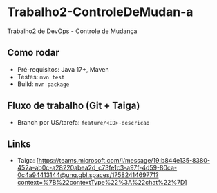 # Trabalho2-ControleDeMudan-a
Trabalho2 de DevOps - Controle de Mudança

## Como rodar
- Pré-requisitos: Java 17+, Maven
- Testes: `mvn test`
- Build: `mvn package`


## Fluxo de trabalho (Git + Taiga)
- Branch por US/tarefa: `feature/<ID>-descricao`


## Links 
- Taiga: [https://teams.microsoft.com/l/message/19:b844e135-8380-452a-ab0c-a28220abea2d_c73fe1c3-a97f-4d59-80ca-0c4a94413144@unq.gbl.spaces/1758241469771?context=%7B%22contextType%22%3A%22chat%22%7D]

